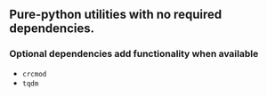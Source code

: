 ## Pure-python utilities with no required dependencies.

### Optional dependencies add functionality when available

* `crcmod`
* `tqdm`
